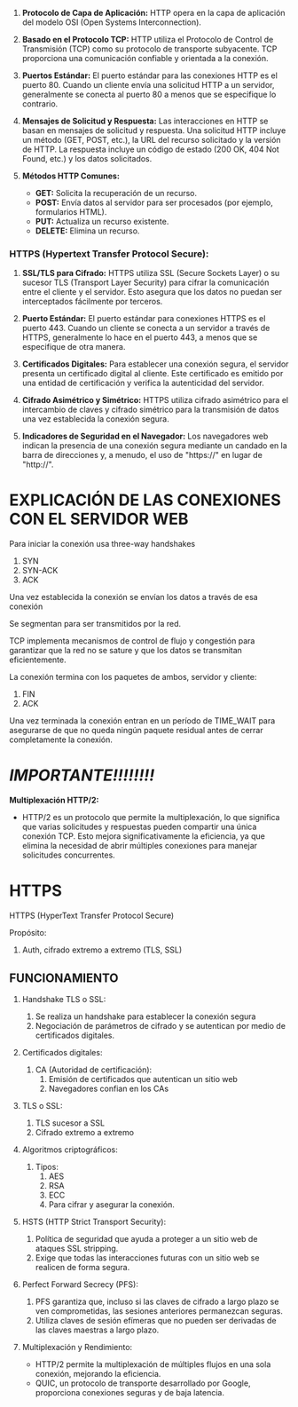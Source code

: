 
1. **Protocolo de Capa de Aplicación:** HTTP opera en la capa de aplicación del modelo OSI (Open Systems Interconnection).
    
2. **Basado en el Protocolo TCP:** HTTP utiliza el Protocolo de Control de Transmisión (TCP) como su protocolo de transporte subyacente. TCP proporciona una comunicación confiable y orientada a la conexión.
    
3. **Puertos Estándar:** El puerto estándar para las conexiones HTTP es el puerto 80. Cuando un cliente envía una solicitud HTTP a un servidor, generalmente se conecta al puerto 80 a menos que se especifique lo contrario.
    
4. **Mensajes de Solicitud y Respuesta:** Las interacciones en HTTP se basan en mensajes de solicitud y respuesta. Una solicitud HTTP incluye un método (GET, POST, etc.), la URL del recurso solicitado y la versión de HTTP. La respuesta incluye un código de estado (200 OK, 404 Not Found, etc.) y los datos solicitados.
    
5. **Métodos HTTP Comunes:**
    
    - **GET:** Solicita la recuperación de un recurso.
    - **POST:** Envía datos al servidor para ser procesados (por ejemplo, formularios HTML).
    - **PUT:** Actualiza un recurso existente.
    - **DELETE:** Elimina un recurso.

### HTTPS (Hypertext Transfer Protocol Secure):

1. **SSL/TLS para Cifrado:** HTTPS utiliza SSL (Secure Sockets Layer) o su sucesor TLS (Transport Layer Security) para cifrar la comunicación entre el cliente y el servidor. Esto asegura que los datos no puedan ser interceptados fácilmente por terceros.
    
2. **Puerto Estándar:** El puerto estándar para conexiones HTTPS es el puerto 443. Cuando un cliente se conecta a un servidor a través de HTTPS, generalmente lo hace en el puerto 443, a menos que se especifique de otra manera.
    
3. **Certificados Digitales:** Para establecer una conexión segura, el servidor presenta un certificado digital al cliente. Este certificado es emitido por una entidad de certificación y verifica la autenticidad del servidor.
    
4. **Cifrado Asimétrico y Simétrico:** HTTPS utiliza cifrado asimétrico para el intercambio de claves y cifrado simétrico para la transmisión de datos una vez establecida la conexión segura.
    
5. **Indicadores de Seguridad en el Navegador:** Los navegadores web indican la presencia de una conexión segura mediante un candado en la barra de direcciones y, a menudo, el uso de "https://" en lugar de "http://".


# EXPLICACIÓN DE LAS CONEXIONES CON EL SERVIDOR WEB

Para iniciar la conexión usa three-way handshakes

1. SYN
2. SYN-ACK
3. ACK

Una vez establecida la conexión se envían los datos a través de esa conexión

Se segmentan para ser transmitidos por la red.

TCP implementa mecanismos de control de flujo y congestión para garantizar que la red no se sature y que los datos se transmitan eficientemente.

La conexión termina con los paquetes de ambos, servidor y cliente:

1. FIN
2. ACK

Una vez terminada la conexión entran en un período de TIME_WAIT para asegurarse de que no queda ningún paquete residual antes de cerrar completamente la conexión.

# *IMPORTANTE!!!!!!!!*

**Multiplexación HTTP/2:**

- HTTP/2 es un protocolo que permite la multiplexación, lo que significa que varias solicitudes y respuestas pueden compartir una única conexión TCP. Esto mejora significativamente la eficiencia, ya que elimina la necesidad de abrir múltiples conexiones para manejar solicitudes concurrentes.


# HTTPS

HTTPS (HyperText Transfer Protocol Secure)

Propósito:
1. Auth, cifrado extremo a extremo (TLS, SSL)

## FUNCIONAMIENTO

1. Handshake TLS o SSL:
	1. Se realiza un handshake para establecer la conexión segura
	2. Negociación de parámetros de cifrado y se autentican por medio de certificados digitales.

2. Certificados digitales:
	1. CA (Autoridad de certificación):
		1. Emisión de certificados que autentican un sitio web
		2. Navegadores confian en los CAs

3. TLS o SSL:
	1. TLS sucesor a SSL
	2. Cifrado extremo a extremo

4. Algoritmos criptográficos:
	1. Tipos:
		1. AES
		2. RSA
		3. ECC
		4. Para cifrar y asegurar la conexión.
5. HSTS (HTTP Strict Transport Security):
	1. Política de seguridad que ayuda a proteger a un sitio web de ataques SSL stripping.
	2. Exige que todas las interacciones futuras con un sitio web se realicen de forma segura.
6. Perfect Forward Secrecy (PFS):
	1. PFS garantiza que, incluso si las claves de cifrado a largo plazo se ven comprometidas, las sesiones anteriores permanezcan seguras.
	2. Utiliza claves de sesión efímeras que no pueden ser derivadas de las claves maestras a largo plazo.
7. Multiplexación y Rendimiento:
	- HTTP/2 permite la multiplexación de múltiples flujos en una sola conexión, mejorando la eficiencia.
	- QUIC, un protocolo de transporte desarrollado por Google, proporciona conexiones seguras y de baja latencia.
